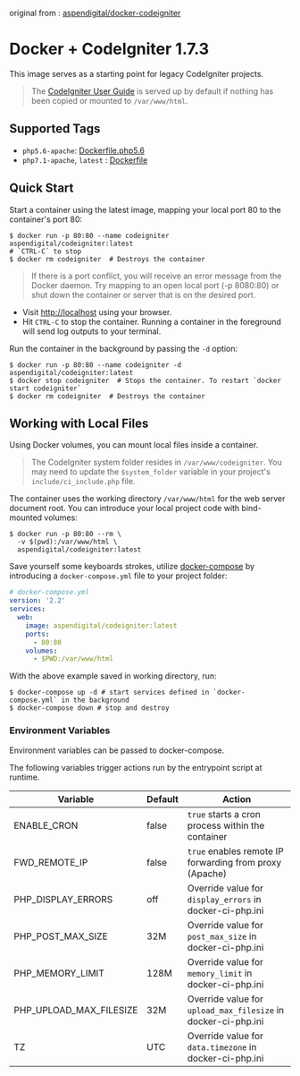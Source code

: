 original from :
[aspendigital/docker-codeigniter](https://github.com/aspendigital/docker-codeigniter)

# Docker + CodeIgniter 1.7.3

This image serves as a starting point for legacy CodeIgniter projects.

> The [CodeIgniter User Guide](https://github.com/aspendigital/docker-codeigniter/tree/master/CodeIgniter_1.7.3/user_guide) is served up by default if nothing has been copied or mounted to `/var/www/html`.

## Supported Tags

- `php5.6-apache`: [Dockerfile.php5.6](https://github.com/aspendigital/docker-codeigniter/blob/master/Dockerfile)
- `php7.1-apache`, `latest` : [Dockerfile](https://github.com/aspendigital/docker-codeigniter/blob/master/Dockerfile.php7.1)

## Quick Start

Start a container using the latest image, mapping your local port 80 to the container's port 80:

```shell
$ docker run -p 80:80 --name codeigniter aspendigital/codeigniter:latest
# `CTRL-C` to stop
$ docker rm codeigniter  # Destroys the container
```

> If there is a port conflict, you will receive an error message from the Docker daemon. Try mapping to an open local port (-p 8080:80) or shut down the container or server that is on the desired port.

 - Visit [http://localhost](http://localhost) using your browser.
  - Hit `CTRL-C` to stop the container. Running a container in the foreground will send log outputs to your terminal.

Run the container in the background by passing the `-d` option:

```shell
$ docker run -p 80:80 --name codeigniter -d aspendigital/codeigniter:latest
$ docker stop codeigniter  # Stops the container. To restart `docker start codeigniter`
$ docker rm codeigniter  # Destroys the container
```

## Working with Local Files

Using Docker volumes, you can mount local files inside a container.

> The CodeIgniter system folder resides in `/var/www/codeigniter`. You may need to update the `$system_folder` variable in your project's `include/ci_include.php` file.

The container uses the working directory `/var/www/html` for the web server document root. You can introduce your local project code with bind-mounted volumes:

```shell
$ docker run -p 80:80 --rm \
  -v $(pwd):/var/www/html \
  aspendigital/codeigniter:latest
```

Save yourself some keyboards strokes, utilize [docker-compose](https://docs.docker.com/compose/overview/) by introducing a `docker-compose.yml` file to your project folder:


```yml
# docker-compose.yml
version: '2.2'
services:
  web:
    image: aspendigital/codeigniter:latest
    ports:
      - 80:80
    volumes:
      - $PWD:/var/www/html
```
With the above example saved in working directory, run:

```shell
$ docker-compose up -d # start services defined in `docker-compose.yml` in the background
$ docker-compose down # stop and destroy
```

### Environment Variables

Environment variables can be passed to docker-compose.

The following variables trigger actions run by the entrypoint script at runtime.

| Variable | Default | Action |
| -------- | ------- | ------ |
| ENABLE_CRON | false | `true` starts a cron process within the container |
| FWD_REMOTE_IP | false | `true` enables remote IP forwarding from proxy (Apache) |
| PHP_DISPLAY_ERRORS | off | Override value for `display_errors` in docker-ci-php.ini |
| PHP_POST_MAX_SIZE | 32M | Override value for `post_max_size` in docker-ci-php.ini |
| PHP_MEMORY_LIMIT | 128M | Override value for `memory_limit` in docker-ci-php.ini |
| PHP_UPLOAD_MAX_FILESIZE | 32M | Override value for `upload_max_filesize` in docker-ci-php.ini |
| TZ | UTC | Override value for `data.timezone` in docker-ci-php.ini |
